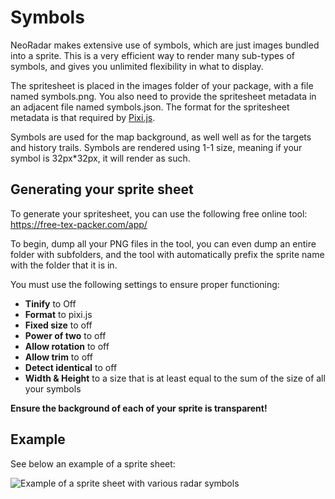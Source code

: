 # Symbols

NeoRadar makes extensive use of symbols, which are just images bundled into a sprite. This is a very efficient way to render many sub-types of symbols, and gives you unlimited flexibility in what to display.

The spritesheet is placed in the images folder of your package, with a file named symbols.png. You also need to provide the spritesheet metadata in an adjacent file named symbols.json. The format for the spritesheet metadata is that required by [Pixi.js](https://pixijs.com/).

Symbols are used for the map background, as well well as for the targets and history trails. Symbols are rendered using 1-1 size, meaning if your symbol is 32px*32px, it will render as such.

## Generating your sprite sheet

To generate your spritesheet, you can use the following free online tool: https://free-tex-packer.com/app/

To begin, dump all your PNG files in the tool, you can even dump an entire folder with subfolders, and the tool with automatically prefix the sprite name with the folder that it is in.

You must use the following settings to ensure proper functioning:

- **Tinify** to Off
- **Format** to pixi.js
- **Fixed size** to off
- **Power of two** to off
- **Allow rotation** to off
- **Allow trim** to off
- **Detect identical** to off
- **Width & Height** to a size that is at least equal to the sum of the size of all your symbols

**Ensure the background of each of your sprite is transparent!**

## Example

See below an example of a sprite sheet:

![Example of a sprite sheet with various radar symbols](/symbols_example.png "NeoRadar sprite sheet example")